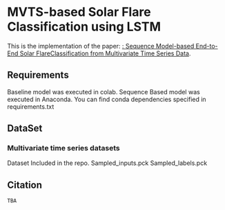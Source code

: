 # MVTS-based Solar Flare Classification using LSTM
This is the implementation of the paper: [ : Sequence Model-based End-to-End Solar FlareClassification from Multivariate Time Series Data](). 

## Requirements
Baseline model was executed in colab.
Sequence Based model was executed in Anaconda. You can find conda dependencies specified in requirements.txt


## DataSet
### Multivariate time series datasets

Dataset Included in the repo.
Sampled_inputs.pck
Sampled_labels.pck




## Citation

```
TBA
```
